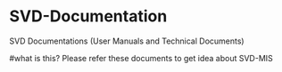# SVD-Documentation
SVD Documentations (User Manuals and Technical Documents)

#what is this?
Please refer these documents to get idea about SVD-MIS
